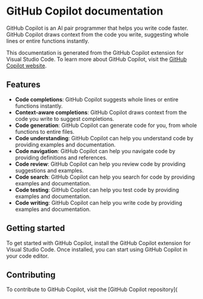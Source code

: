 # GitHub Copilot documentation
GitHub Copilot is an AI pair programmer that helps you write code faster. GitHub Copilot draws context from the code you write, suggesting whole lines or entire functions instantly.

This documentation is generated from the GitHub Copilot extension for Visual Studio Code. To learn more about GitHub Copilot, visit the [GitHub Copilot website](https://copilot.github.com).

## Features
- **Code completions**: GitHub Copilot suggests whole lines or entire functions instantly.
- **Context-aware completions**: GitHub Copilot draws context from the code you write to suggest completions.
- **Code generation**: GitHub Copilot can generate code for you, from whole functions to entire files.
- **Code understanding**: GitHub Copilot can help you understand code by providing examples and documentation.
- **Code navigation**: GitHub Copilot can help you navigate code by providing definitions and references.
- **Code review**: GitHub Copilot can help you review code by providing suggestions and examples.
- **Code search**: GitHub Copilot can help you search for code by providing examples and documentation.
- **Code testing**: GitHub Copilot can help you test code by providing examples and documentation.
- **Code writing**: GitHub Copilot can help you write code by providing examples and documentation.

## Getting started
To get started with GitHub Copilot, install the GitHub Copilot extension for Visual Studio Code. Once installed, you can start using GitHub Copilot in your code editor.

## Contributing
To contribute to GitHub Copilot, visit the [GitHub Copilot repository](
    